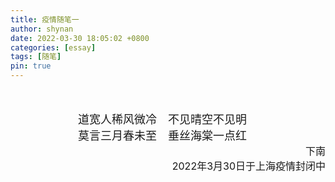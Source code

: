 ```yaml
---
title: 疫情随笔一
author: shynan
date: 2022-03-30 18:05:02 +0800
categories: [essay]
tags: [随笔]
pin: true
---
```

<br>
<br>
<div align="center"><font size=4 face="华文楷体">道宽人稀风微冷&emsp;不见晴空不见明&emsp;</font><br></div>
<div align="center"><font size=4 face="华文楷体">莫言三月春未至&emsp;垂丝海棠一点红&emsp;</font><br></div>

<div align="right"><font size=3>下南</font><br>
<font size=3>2022年3月30日于上海疫情封闭中</font></div>
